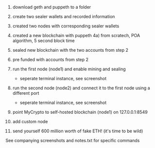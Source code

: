 1) download geth and puppeth to a folder
2) create two sealer wallets and recorded information

3) created two nodes with corresponding sealer wallets
    
4) created a new blockchain with puppeth
    4a) from scratech, POA algorithm, 5 second block time
5) sealed new blockchain with the two accounts from step 2
6) pre funded with accounts from step 2
7) run the first node (node1) and enable mining and sealing
    * seperate terminal instance, see screenshot
8) run the second node (node2) and connect it to the first node using a different port
    * seperate terminal instance, see screenshot
9) point MyCrypto to self-hosted blockchain (node1) on 127.0.0.1:8549
10) add custom node
11) send yourself 600 million worth of fake ETH! (it's time to be wild)

See companying screenshots and notes.txt for specific commands